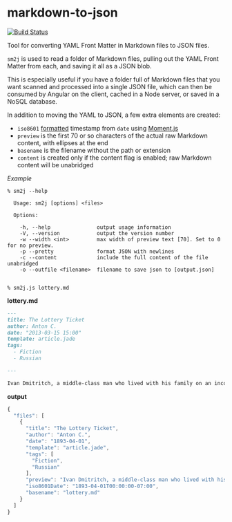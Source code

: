 # markdown-to-json

[![Build Status](https://travis-ci.org/scottstanfield/markdown-to-json.svg?branch=master)](https://travis-ci.org/scottstanfield/markdown-to-json)

Tool for converting YAML Front Matter in Markdown files to JSON files.

`sm2j` is used to read a folder of Markdown files, pulling out the YAML
Front Matter from each, and saving it all as a JSON blob.

This is especially useful if you have a folder full of Markdown files
that you want scanned and processed into a single JSON file, which can
then be consumed by Angular on the client, cached in a Node server, or
saved in a NoSQL database.

In addition to moving the YAML to JSON, a few extra elements are created: 

-  `iso8601` [formatted][1] timestamp from `date` using [Moment.js][2]
-  `preview` is the first 70 or so characters of the actual raw Markdown content, with ellipses at the end
-  `basename` is the filename without the path or extension
-  `content` is created only if the content flag is enabled; raw Markdown content will be unabridged

_Example_

```
% sm2j --help

  Usage: sm2j [options] <files>

  Options:

    -h, --help               output usage information
    -V, --version            output the version number
    -w --width <int>         max width of preview text [70]. Set to 0 for no preview.
    -p --pretty              format JSON with newlines
    -c --content             include the full content of the file unabridged
    -o --outfile <filename>  filename to save json to [output.json]


% sm2j.js lottery.md
```

**lottery.md**

```md
---
title: The Lottery Ticket
author: Anton C.
date: "2013-03-15 15:00"
template: article.jade
tags:
  - Fiction
  - Russian

---

Ivan Dmitritch, a middle-class man who lived with his family on an income of twelve hundred a year and was very well satisfied with his lot, sat down on the sofa after supper and began reading the newspaper. 

```

**output**

```js
{
  "files": [
    {
      "title": "The Lottery Ticket",
      "author": "Anton C.",
      "date": "1893-04-01",
      "template": "article.jade",
      "tags": [
        "Fiction",
        "Russian"
      ],
      "preview": "Ivan Dmitritch, a middle-class man who lived with his family on an …",
      "iso8601Date": "1893-04-01T00:00:00-07:00",
      "basename": "lottery.md"
    }
  ]
}
```


[1]: https://en.wikipedia.org/wiki/ISO_8601
[2]: http://momentjs.com/docs/#/parsing/string/
